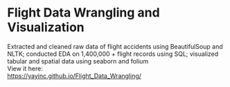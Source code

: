 # Flight Data Wrangling and Visualization
Extracted and cleaned raw data of flight accidents using BeautifulSoup and NLTK; conducted EDA on 1,400,000 + flight records using SQL; visualized tabular and spatial data using seaborn and folium  
View it here:  
https://yayinc.github.io/Flight_Data_Wrangling/
